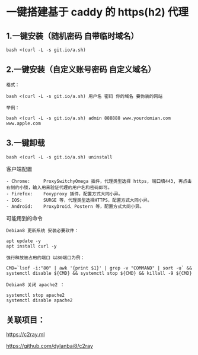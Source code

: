 # 一键搭建基于 caddy 的 https(h2) 代理


## 1.一键安装（随机密码 自带临时域名）

```
bash <(curl -L -s git.io/a.sh)
```

## 2.一键安装（自定义账号密码 自定义域名）

```
格式：

bash <(curl -L -s git.io/a.sh) 用户名 密码 你的域名 要伪装的网站

举例：

bash <(curl -L -s git.io/a.sh) admin 888888 www.yourdomian.com www.apple.com
```

## 3.一键卸载

```
bash <(curl -L -s git.io/a.sh) uninstall
```

客户端配置

```
- Chrome:     ProxySwitchyOmega 插件，代理类型选择 https, 端口填443, 再点击右侧的小锁，输入用来验证代理的用户名和密码即可。
- Firefox:    Foxyproxy 插件，配置方式大同小异。
- IOS:        SURGE 等，代理类型选择HTTPS，配置方式大同小异。
- Android:    ProxyDroid、Postern 等，配置方式大同小异。
```

可能用到的命令

```
Debian8 更新系统 安装必要软件：

apt update -y
apt install curl -y

强行释放被占用的端口 以80端口为例：

CMD=`lsof -i:"80" | awk '{print $1}' | grep -v "COMMAND" | sort -u` && systemctl disable ${CMD} && systemctl stop ${CMD} && killall -9 ${CMD}

Debian8 关闭 apache2 ：

systemctl stop apache2
systemctl disable apache2

```

## 关联项目：

https://c2ray.ml

https://github.com/dylanbai8/c2ray



